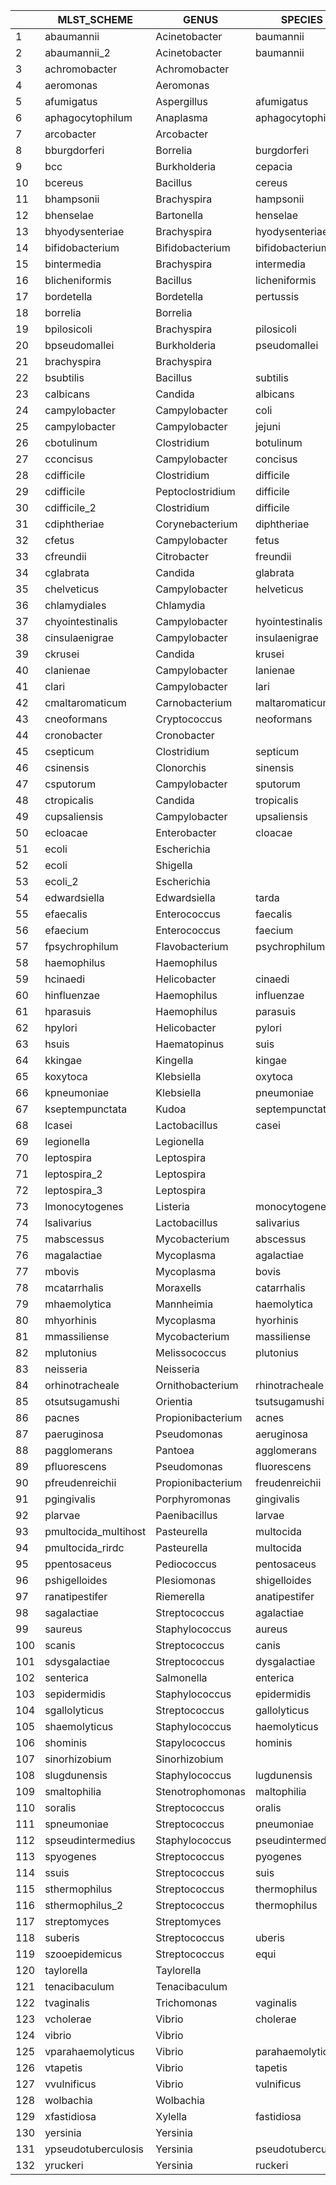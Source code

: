 |      | MLST_SCHEME               | GENUS             | SPECIES            | SPECIES_NAME                     |
| --- | -------------------- | ----------------- | ------------------ | -------------------------------- |
| 1   | abaumannii           | Acinetobacter     | baumannii          | Acinetobacter_baumannii          |
| 2   | abaumannii_2         | Acinetobacter     | baumannii          | Acinetobacter_baumannii          |
| 3   | achromobacter        | Achromobacter     |                    |                                  |
| 4   | aeromonas            | Aeromonas         |                    |                                  |
| 5   | afumigatus           | Aspergillus       | afumigatus         | Aspergillus_afumigatus           |
| 6   | aphagocytophilum     | Anaplasma         | aphagocytophilum   | Anaplasma_aphagocytophilum       |
| 7   | arcobacter           | Arcobacter        |                    |                                  |
| 8   | bburgdorferi         | Borrelia          | burgdorferi        | Borrelia_burgdorferi             |
| 9   | bcc                  | Burkholderia      | cepacia            | Burkholderia_cepacia             |
| 10  | bcereus              | Bacillus          | cereus             | Bacillus_cereus                  |
| 11  | bhampsonii           | Brachyspira       | hampsonii          | Brachyspira_hampsonii            |
| 12  | bhenselae            | Bartonella        | henselae           | Bartonella_henselae              |
| 13  | bhyodysenteriae      | Brachyspira       | hyodysenteriae     | Brachyspira_hyodysenteriae       |
| 14  | bifidobacterium      | Bifidobacterium   | bifidobacterium    | Bifidobacterium_bifidobacterium  |
| 15  | bintermedia          | Brachyspira       | intermedia         | Brachyspira_intermedia           |
| 16  | blicheniformis       | Bacillus          | licheniformis      | Bacillus_licheniformis           |
| 17  | bordetella           | Bordetella        | pertussis          | Bordetella_pertussis             |
| 18  | borrelia             | Borrelia          |                    |                                  |
| 19  | bpilosicoli          | Brachyspira       | pilosicoli         | Brachyspira_pilosicoli           |
| 20  | bpseudomallei        | Burkholderia      | pseudomallei       | Burkholderia \_pseudomallei      |
| 21  | brachyspira          | Brachyspira       |                    |                                  |
| 22  | bsubtilis            | Bacillus          | subtilis           | Bacillus_subtilis                |
| 23  | calbicans            | Candida           | albicans           | Candida_albicans                 |
| 24  | campylobacter        | Campylobacter     | coli               | Campylobacter_coli               |
| 25  | campylobacter        | Campylobacter     | jejuni             | Campylobacter_jejuni             |
| 26  | cbotulinum           | Clostridium       | botulinum          | Clostridium_botulinum            |
| 27  | cconcisus            | Campylobacter     | concisus           | Campylobacter_concisus           |
| 28  | cdifficile           | Clostridium       | difficile          | Clostridium \_difficile          |
| 29  | cdifficile           | Peptoclostridium  | difficile          | Peptoclostridium_difficile       |
| 30  | cdifficile_2         | Clostridium       | difficile          | Clostridium \_difficile          |
| 31  | cdiphtheriae         | Corynebacterium   | diphtheriae        | Corynebacterium_diphtheriae      |
| 32  | cfetus               | Campylobacter     | fetus              | Campylobacter_fetus              |
| 33  | cfreundii            | Citrobacter       | freundii           | Citrobacter_freundii             |
| 34  | cglabrata            | Candida           | glabrata           | Candida_glabrata                 |
| 35  | chelveticus          | Campylobacter     | helveticus         | Campylobacter_helveticus         |
| 36  | chlamydiales         | Chlamydia         |                    |                                  |
| 37  | chyointestinalis     | Campylobacter     | hyointestinalis    | Campylobacter_hyointestinalis    |
| 38  | cinsulaenigrae       | Campylobacter     | insulaenigrae      | Campylobacter_insulaenigrae      |
| 39  | ckrusei              | Candida           | krusei             | Candida_krusei                   |
| 40  | clanienae            | Campylobacter     | lanienae           | Campylobacter_lanienae           |
| 41  | clari                | Campylobacter     | lari               | Campylobacter_lari               |
| 42  | cmaltaromaticum      | Carnobacterium    | maltaromaticum     | Carnobacterium_maltaromaticum    |
| 43  | cneoformans          | Cryptococcus      | neoformans         | Cryptococcus_neoformans          |
| 44  | cronobacter          | Cronobacter       |                    |                                  |
| 45  | csepticum            | Clostridium       | septicum           | Clostridium_septicum             |
| 46  | csinensis            | Clonorchis        | sinensis           | Clonorchis_sinensis              |
| 47  | csputorum            | Campylobacter     | sputorum           | Campylobacter_sputorum           |
| 48  | ctropicalis          | Candida           | tropicalis         | Candida_tropicalis               |
| 49  | cupsaliensis         | Campylobacter     | upsaliensis        | Campylobacter_upsaliensis        |
| 50  | ecloacae             | Enterobacter      | cloacae            | Enterobacter_cloacae             |
| 51  | ecoli                | Escherichia       |                    |                                  |
| 52  | ecoli                | Shigella          |                    |                                  |
| 53  | ecoli_2              | Escherichia       |                    |                                  |
| 54  | edwardsiella         | Edwardsiella      | tarda              | Edwardsiella_tarda               |
| 55  | efaecalis            | Enterococcus      | faecalis           | Enterococcus \_faecalis          |
| 56  | efaecium             | Enterococcus      | faecium            | Enterococcus \_faecium           |
| 57  | fpsychrophilum       | Flavobacterium    | psychrophilum      | Flavobacterium_psychrophilum     |
| 58  | haemophilus          | Haemophilus       |                    |                                  |
| 59  | hcinaedi             | Helicobacter      | cinaedi            | Helicobacter_cinaedi             |
| 60  | hinfluenzae          | Haemophilus       | influenzae         | Haemophilus_influenzae           |
| 61  | hparasuis            | Haemophilus       | parasuis           | Haemophilus_parasuis             |
| 62  | hpylori              | Helicobacter      | pylori             | Helicobacter_pylori              |
| 63  | hsuis                | Haematopinus      | suis               | Haematopinus_suis                |
| 64  | kkingae              | Kingella          | kingae             | Kingella_kingae                  |
| 65  | koxytoca             | Klebsiella        | oxytoca            | Klebsiella_oxytoca               |
| 66  | kpneumoniae          | Klebsiella        | pneumoniae         | Klebsiella_pneumoniae            |
| 67  | kseptempunctata      | Kudoa             | septempunctata     | Kudoa_septempunctata             |
| 68  | lcasei               | Lactobacillus     | casei              | Lactobacillus_casei              |
| 69  | legionella           | Legionella        |                    |                                  |
| 70  | leptospira           | Leptospira        |                    |                                  |
| 71  | leptospira_2         | Leptospira        |                    |                                  |
| 72  | leptospira_3         | Leptospira        |                    |                                  |
| 73  | lmonocytogenes       | Listeria          | monocytogenes      | Listeria \_monocytogenes         |
| 74  | lsalivarius          | Lactobacillus     | salivarius         | Lactobacillus_salivarius         |
| 75  | mabscessus           | Mycobacterium     | abscessus          | Mycobacterium_abscessus          |
| 76  | magalactiae          | Mycoplasma        | agalactiae         | Mycoplasma_agalactiae            |
| 77  | mbovis               | Mycoplasma        | bovis              | Mycoplasma_bovis                 |
| 78  | mcatarrhalis         | Moraxells         | catarrhalis        | Moraxells_catarrhalis            |
| 79  | mhaemolytica         | Mannheimia        | haemolytica        | Mannheimia_haemolytica           |
| 80  | mhyorhinis           | Mycoplasma        | hyorhinis          | Mycoplasma_hyorhinis             |
| 81  | mmassiliense         | Mycobacterium     | massiliense        | Mycobacterium_massiliense        |
| 82  | mplutonius           | Melissococcus     | plutonius          | Melissococcus_plutonius          |
| 83  | neisseria            | Neisseria         |                    |                                  |
| 84  | orhinotracheale      | Ornithobacterium  | rhinotracheale     | Ornithobacterium_rhinotracheale  |
| 85  | otsutsugamushi       | Orientia          | tsutsugamushi      | Orientia_tsutsugamushi           |
| 86  | pacnes               | Propionibacterium | acnes              | Propionibacterium_acnes          |
| 87  | paeruginosa          | Pseudomonas       | aeruginosa         | Pseudomonas \_aeruginosa         |
| 88  | pagglomerans         | Pantoea           | agglomerans        | Pantoea_agglomerans              |
| 89  | pfluorescens         | Pseudomonas       | fluorescens        | Pseudomonas \_fluorescens        |
| 90  | pfreudenreichii      | Propionibacterium | freudenreichii     | Propionibacterium_freudenreichii |
| 91  | pgingivalis          | Porphyromonas     | gingivalis         | Porphyromonas \_gingivalis       |
| 92  | plarvae              | Paenibacillus     | larvae             | Paenibacillus_larvae             |
| 93  | pmultocida_multihost | Pasteurella       | multocida          | Pasteurella_multocida            |
| 94  | pmultocida_rirdc     | Pasteurella       | multocida          | Pasteurella_multocida            |
| 95  | ppentosaceus         | Pediococcus       | pentosaceus        | Pediococcus_pentosaceus          |
| 96  | pshigelloides        | Plesiomonas       | shigelloides       | Plesiomonas_shigelloides         |
| 97  | ranatipestifer       | Riemerella        | anatipestifer      | Riemerella_anatipestifer         |
| 98  | sagalactiae          | Streptococcus     | agalactiae         | Streptococcus_agalactiae         |
| 99  | saureus              | Staphylococcus    | aureus             | Staphylococcus_aureus            |
| 100 | scanis               | Streptococcus     | canis              | Streptococcus_canis              |
| 101 | sdysgalactiae        | Streptococcus     | dysgalactiae       | Streptococcus_dysgalactiae       |
| 102 | senterica            | Salmonella        | enterica           | Salmonella_enterica              |
| 103 | sepidermidis         | Staphylococcus    | epidermidis        | Staphylococcus_epidermidis       |
| 104 | sgallolyticus        | Streptococcus     | gallolyticus       | Streptococcus_gallolyticus       |
| 105 | shaemolyticus        | Staphylococcus    | haemolyticus       | Staphylococcus_haemolyticus      |
| 106 | shominis             | Stapylococcus     | hominis            | Stapylococcus_hominis            |
| 107 | sinorhizobium        | Sinorhizobium     |                    |                                  |
| 108 | slugdunensis         | Staphylococcus    | lugdunensis        | Staphylococcus_lugdunensis       |
| 109 | smaltophilia         | Stenotrophomonas  | maltophilia        | Stenotrophomonas_maltophilia     |
| 110 | soralis              | Streptococcus     | oralis             | Streptococcus_oralis             |
| 111 | spneumoniae          | Streptococcus     | pneumoniae         | Streptococcus_pneumoniae         |
| 112 | spseudintermedius    | Staphylococcus    | pseudintermedius   | Staphylococcus_pseudintermedius  |
| 113 | spyogenes            | Streptococcus     | pyogenes           | Streptococcus_pyogenes           |
| 114 | ssuis                | Streptococcus     | suis               | Streptococcus_suis               |
| 115 | sthermophilus        | Streptococcus     | thermophilus       | Streptococcus_thermophilus       |
| 116 | sthermophilus_2      | Streptococcus     | thermophilus       | Streptococcus_thermophilus       |
| 117 | streptomyces         | Streptomyces      |                    |                                  |
| 118 | suberis              | Streptococcus     | uberis             | Streptococcus_uberis             |
| 119 | szooepidemicus       | Streptococcus     | equi               | Streptococcus_equi               |
| 120 | taylorella           | Taylorella        |                    |                                  |
| 121 | tenacibaculum        | Tenacibaculum     |                    |                                  |
| 122 | tvaginalis           | Trichomonas       | vaginalis          | Trichomonas_vaginalis            |
| 123 | vcholerae            | Vibrio            | cholerae           | Vibrio_cholerae                  |
| 124 | vibrio               | Vibrio            |                    |                                  |
| 125 | vparahaemolyticus    | Vibrio            | parahaemolyticus   | Vibrio_parahaemolyticus          |
| 126 | vtapetis             | Vibrio            | tapetis            | Vibrio_tapetis                   |
| 127 | vvulnificus          | Vibrio            | vulnificus         | Vibrio_vulnificus                |
| 128 | wolbachia            | Wolbachia         |                    |                                  |
| 129 | xfastidiosa          | Xylella           | fastidiosa         | Xylella_fastidiosa               |
| 130 | yersinia             | Yersinia          |                    |                                  |
| 131 | ypseudotuberculosis  | Yersinia          | pseudotuberculosis | Yersinia_pseudotuberculosis      |
| 132 | yruckeri             | Yersinia          | ruckeri            | Yersinia_ruckeri                 |
